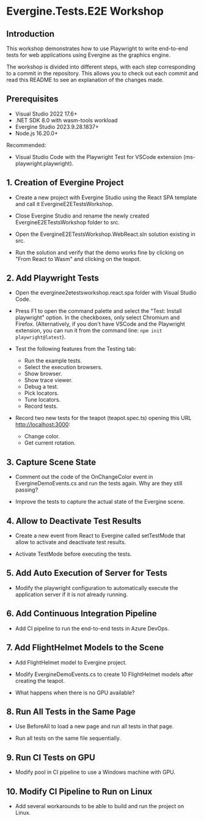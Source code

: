 # Evergine.Tests.E2E Workshop

## Introduction

This workshop demonstrates how to use Playwright to write end-to-end tests for web applications using Evergine as the graphics engine.

The workshop is divided into different steps, with each step corresponding to a commit in the repository. This allows you to check out each commit and read this README to see an explanation of the changes made.

## Prerequisites

- Visual Studio 2022 17.6+
- .NET SDK 8.0 with wasm-tools workload
- Evergine Studio 2023.9.28.1837+
- Node.js 16.20.0+

Recommended:

- Visual Studio Code with the Playwright Test for VSCode extension (ms-playwright.playwright).

## 1. Creation of Evergine Project

- Create a new project with Evergine Studio using the React SPA template and call it EvergineE2ETestsWorkshop.

- Close Evergine Studio and rename the newly created EvergineE2ETestsWorkshop folder to src.

- Open the EvergineE2ETestsWorkshop.WebReact.sln solution existing in src.

- Run the solution and verify that the demo works fine by clicking on "From React to Wasm" and clicking on the teapot.

## 2. Add Playwright Tests

- Open the everginee2etestsworkshop.react.spa folder with Visual Studio Code.

- Press F1 to open the command palette and select the "Test: Install playwright" option. In the checkboxes, only select Chromium and Firefox. (Alternatively, if you don't have VSCode and the Playwright extension, you can run it from the command line: `npm init playwright@latest`).

- Test the following features from the Testing tab:
  - Run the example tests.
  - Select the execution browsers.
  - Show browser.
  - Show trace viewer.
  - Debug a test.
  - Pick locators.
  - Tune locators.
  - Record tests.

- Record two new tests for the teapot (teapot.spec.ts) opening this URL <http://localhost:3000>:
  - Change color.
  - Get current rotation.

## 3. Capture Scene State

- Comment out the code of the OnChangeColor event in EvergineDemoEvents.cs and run the tests again. Why are they still passing?

- Improve the tests to capture the actual state of the Evergine scene.

## 4. Allow to Deactivate Test Results

- Create a new event from React to Evergine called setTestMode that allow to activate and deactivate test results.

- Activate TestMode before executing the tests.

## 5. Add Auto Execution of Server for Tests

- Modify the playwright configuration to automatically execute the application server if it is not already running.

## 6. Add Continuous Integration Pipeline

- Add CI pipeline to run the end-to-end tests in Azure DevOps.

## 7. Add FlightHelmet Models to the Scene

- Add FlightHelmet model to Evergine project.

- Modify EvergineDemoEvents.cs to create 10 FlightHelmet models after creating the teapot.

- What happens when there is no GPU available?

## 8. Run All Tests in the Same Page

- Use BeforeAll to load a new page and run all tests in that page.

- Run all tests on the same file sequentially.

## 9. Run CI Tests on GPU

- Modify pool in CI pipeline to use a Windows machine with GPU.

## 10. Modify CI Pipeline to Run on Linux

- Add several workarounds to be able to build and run the project on Linux.
